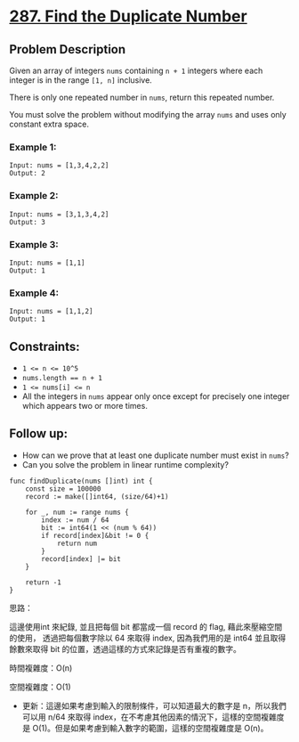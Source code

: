 # [287. Find the Duplicate Number](https://leetcode.com/problems/find-the-duplicate-number/)

## Problem Description

Given an array of integers `nums` containing `n + 1` integers where each integer is in the range `[1, n]` inclusive.

There is only one repeated number in `nums`, return this repeated number.

You must solve the problem without modifying the array `nums` and uses only constant extra space.

### Example 1:

```text
Input: nums = [1,3,4,2,2]
Output: 2
```

### Example 2:

```text
Input: nums = [3,1,3,4,2]
Output: 3
```

### Example 3:

```text
Input: nums = [1,1]
Output: 1
```

### Example 4:

```text
Input: nums = [1,1,2]
Output: 1
```

## Constraints:

- `1 <= n <= 10^5`
- `nums.length == n + 1`
- `1 <= nums[i] <= n`
- All the integers in `nums` appear only once except for precisely one integer which appears two or more times.

## Follow up:

- How can we prove that at least one duplicate number must exist in `nums`?
- Can you solve the problem in linear runtime complexity?

```
func findDuplicate(nums []int) int {
    const size = 100000
    record := make([]int64, (size/64)+1)

    for _, num := range nums {
        index := num / 64
        bit := int64(1 << (num % 64))
        if record[index]&bit != 0 {
            return num
        }
        record[index] |= bit
    }

    return -1
}
```


思路：

這邊使用int 來紀錄, 並且把每個 bit 都當成一個 record 的 flag, 藉此來壓縮空間的使用，
透過把每個數字除以 64 來取得 index, 因為我們用的是 int64
並且取得餘數來取得 bit 的位置，透過這樣的方式來記錄是否有重複的數字。

時間複雜度：O(n)

空間複雜度：O(1)
- 更新：這邊如果考慮到輸入的限制條件，可以知道最大的數字是 n，所以我們可以用 n/64 來取得 index，在不考慮其他因素的情況下，這樣的空間複雜度是 O(1)。但是如果考慮到輸入數字的範圍，這樣的空間複雜度是 O(n)。

